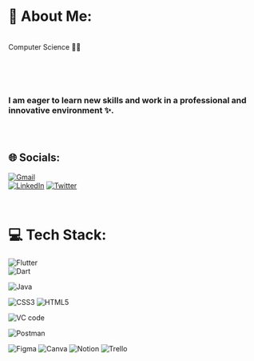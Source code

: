 

# 🌟 About Me:
<br> Computer Science 👩‍💻<br>
<br> <br>

<br>
<h3>I am eager to learn new skills and work in a professional and innovative environment ✨.<h3/>
 
<br>

## 🌐 Socials:
[![Gmail](https://img.shields.io/badge/Gmail-D14836?style=for-the-badge&logo=gmail&logoColor=white)](maali.alkhaldi1@gmail.com)  
[![LinkedIn](https://img.shields.io/badge/LinkedIn-0077B5?style=for-the-badge&logo=linkedin&logoColor=white)](https://linkedin.com/in/https://www.linkedin.com/in/maali-alkhaldi-991967215/)
[![Twitter](https://img.shields.io/badge/Twitter-1DA1F2?style=for-the-badge&logo=twitter&logoColor=white)](https://twitter.com/https://twitter.com/maali_alkhaldi) 

<br>

# 💻 Tech Stack:
![Flutter](https://img.shields.io/badge/Flutter-%2302569B.svg?style=for-the-badge&logo=Flutter&logoColor=white) 	
![Dart](https://img.shields.io/badge/dart-%230175C2.svg?style=for-the-badge&logo=dart&logoColor=white) 

![Java](https://img.shields.io/badge/java-%23ED8B00.svg?style=for-the-badge&logo=java&logoColor=white) 

![CSS3](https://img.shields.io/badge/css3-%231572B6.svg?style=for-the-badge&logo=css3&logoColor=white) 
![HTML5](https://img.shields.io/badge/HTML5-E34F26?style=for-the-badge&logo=html5&logoColor=white) 


![VC code](https://img.shields.io/badge/VSCode-0078D4?style=for-the-badge&logo=visual%20studio%20code&logoColor=white) 

![Postman](https://img.shields.io/badge/Postman-FF6C37?style=for-the-badge&logo=postman&logoColor=white)

![Figma](https://img.shields.io/badge/figma-%23F24E1E.svg?style=for-the-badge&logo=figma&logoColor=white) 
![Canva](https://img.shields.io/badge/Canva-%2300C4CC.svg?style=for-the-badge&logo=Canva&logoColor=white)
![Notion](https://img.shields.io/badge/Notion-%23000000.svg?style=for-the-badge&logo=notion&logoColor=white) 
![Trello](https://img.shields.io/badge/Trello-%23026AA7.svg?style=for-the-badge&logo=Trello&logoColor=white)

